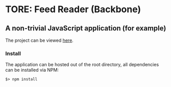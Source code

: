 # TORE: Feed Reader (Backbone)
## A non-trivial JavaScript application (for example)

The project can be viewed [here](http://tmanderson.github.io/TORE).

### Install
The application can be hosted out of the root directory, all dependencies
can be installed via NPM:

`$> npm install`
